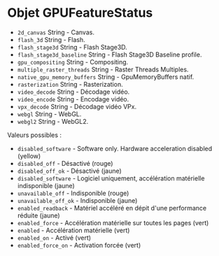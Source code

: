 # Objet GPUFeatureStatus

* `2d_canvas` String - Canvas.
* `flash_3d` String - Flash.
* `flash_stage3d` String - Flash Stage3D.
* `flash_stage3d_baseline` String - Flash Stage3D Baseline profile.
* `gpu_compositing` String - Compositing.
* `multiple_raster_threads` String - Raster Threads Multiples.
* `native_gpu_memory_buffers` String - GpuMemoryBuffers natif.
* `rasterization` String - Rasterization.
* `video_decode` String - Décodage vidéo.
* `video_encode` String - Encodage vidéo.
* `vpx_decode` String - Décodage vidéo VPx.
* `webgl` String - WebGL.
* `webgl2` String - WebGL2.

Valeurs possibles :

* `disabled_software` - Software only. Hardware acceleration disabled (yellow)
* `disabled_off` - Désactivé (rouge)
* `disabled_off_ok` - Désactivé (jaune)
* `disabled_software` - Logiciel uniquement, accélération matérielle indisponible (jaune)
* `unavailable_off` - Indisponible (rouge)
* `unavailable_off_ok` - Indisponible (jaune)
* `enabled_readback` - Matériel accéléré en dépit d'une performance réduite (jaune)
* `enabled_force` - Accélération matérielle sur toutes les pages (vert)
* `enabled` - Accélération matérielle (vert)
* `enabled_on` - Activé (vert)
* `enabled_force_on` - Activation forcée (vert)

